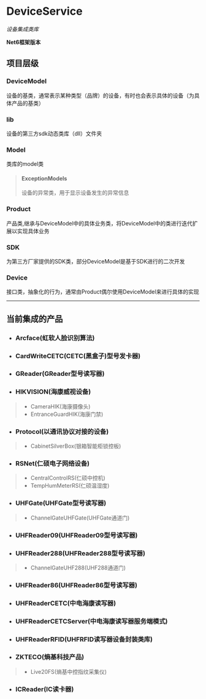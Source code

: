 # DeviceService

*设备集成类库*

**Net6框架版本**

## 项目层级

### DeviceModel
设备的基类，通常表示某种类型（品牌）的设备，有时也会表示具体的设备（为具体产品的基类）

### lib
设备的第三方sdk动态类库（dll）文件夹

### Model
类库的model类

>#### ExceptionModels
>设备的异常类，用于显示设备发生的异常信息

### Product
产品类,继承与DeviceModel中的具体业务类，将DeviceModel中的类进行迭代扩展以实现具体业务

### SDK
为第三方厂家提供的SDK类，部分DeviceModel是基于SDK进行的二次开发

### Device
接口类，抽象化的行为，通常由Product偶尔使用DeviceModel来进行具体的实现

***

## 当前集成的产品

* ### Arcface(虹软人脸识别算法)
* ### CardWriteCETC(CETC(黑盒子)型号发卡器)
* ### GReader(GReader型号读写器)
* ### HIKVISION(海康威视设备)
> * CameraHIK(海康摄像头)
> * EntranceGuardHIK(海康门禁)
* ### Protocol(以通讯协议对接的设备)
> * CabinetSilverBox(银箱智能柜锁控板)
* ### RSNet(仁硕电子网络设备)
> * CentralControlRS(仁硕中控机)
> * TempHumMeterRS(仁硕温湿度)
* ### UHFGate(UHFGate型号读写器)
> * ChannelGateUHFGate(UHFGate通道门)
* ### UHFReader09(UHFReader09型号读写器)
* ### UHFReader288(UHFReader288型号读写器)
> * ChannelGateUHF288(UHF288通道门)
* ### UHFReader86(UHFReader86型号读写器)
* ### UHFReaderCETC(中电海康读写器)
* ### UHFReaderCETCServer(中电海康读写器服务端模式)
* ### UHFReaderRFID(UHFRFID读写器设备封装类库)
* ### ZKTECO(熵基科技产品)
> * Live20FS(熵基中控指纹采集仪)
* ### ICReader(IC读卡器)
